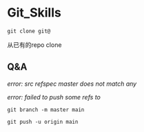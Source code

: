 # Git_Skills

`git clone git@`

从已有的repo  clone

## Q&A

*error: src refspec master does not match any*

*error: failed to push some refs to*

`git branch -m master main`

`git push -u origin main`